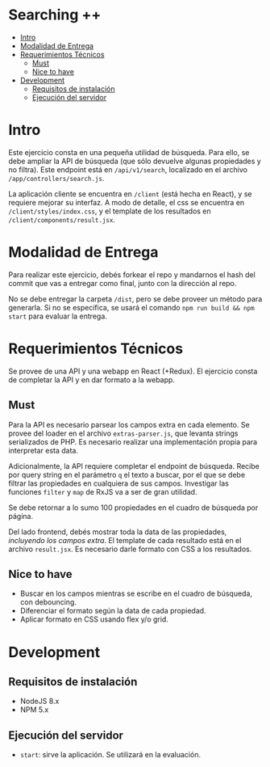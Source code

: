 Searching ++
============

<!-- TOC -->

- [Intro](#intro)
- [Modalidad de Entrega](#modalidad-de-entrega)
- [Requerimientos Técnicos](#requerimientos-técnicos)
    - [Must](#must)
    - [Nice to have](#nice-to-have)
- [Development](#development)
    - [Requisitos de instalación](#requisitos-de-instalación)
    - [Ejecución del servidor](#ejecución-del-servidor)

<!-- /TOC -->

# Intro

Este ejercicio consta en una pequeña utilidad de búsqueda. Para ello, se debe
ampliar la API de búsqueda (que sólo devuelve algunas propiedades y no filtra).
Este endpoint está en `/api/v1/search`, localizado en el archivo
`/app/controllers/search.js`.

La aplicación cliente se encuentra en `/client` (está hecha en React), y se
requiere mejorar su interfaz. A modo de detalle, el css se encuentra en
`/client/styles/index.css`, y el template de los resultados en
`/client/components/result.jsx`.

# Modalidad de Entrega

Para realizar este ejercicio, debés forkear el repo y mandarnos el hash del
commit que vas a entregar como final, junto con la dirección al repo.

No se debe entregar la carpeta `/dist`,
pero se debe proveer un método para generarla. Si no se especifica, se usará
el comando `npm run build && npm start` para evaluar la entrega.


# Requerimientos Técnicos

Se provee de una API y una webapp en React (+Redux). El ejercicio consta de
completar la API y en dar formato a la webapp.

## Must

Para la API es necesario parsear los campos extra en cada elemento. Se provee
del loader en el archivo `extras-parser.js`, que levanta strings serializados
de PHP. Es necesario realizar una implementación propia para interpretar esta
data.

Adicionalmente, la API requiere completar el endpoint de búsqueda. Recibe por
query string en el parámetro `q` el texto a buscar, por el que se debe filtrar
las propiedades en cualquiera de sus campos. Investigar las funciones `filter`
y `map` de RxJS va a ser de gran utilidad.

Se debe retornar a lo sumo 100 propiedades en el cuadro de búsqueda por página.

Del lado frontend, debés mostrar toda la data de las propiedades, *incluyendo
los campos extra*. El template de cada resultado está en el archivo
`result.jsx`. Es necesario darle formato con CSS a los resultados.

## Nice to have
- Buscar en los campos mientras se escribe en el cuadro de búsqueda,
  con debouncing.
- Diferenciar el formato según la data de cada propiedad.
- Aplicar formato en CSS usando flex y/o grid.


# Development

## Requisitos de instalación

- NodeJS 8.x
- NPM 5.x

## Ejecución del servidor

- `start`: sirve la aplicación. Se utilizará en la evaluación.
